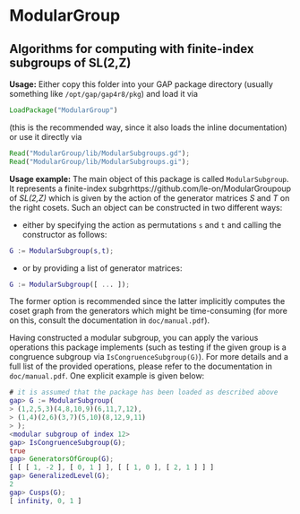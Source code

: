 ModularGroup
====

Algorithms for computing with finite-index subgroups of SL(2,Z)
----


__Usage:__ Either copy this folder into your GAP package directory (usually something like `/opt/gap/gap4r8/pkg`) and load it via
```GAP
LoadPackage("ModularGroup")
```
(this is the recommended way, since it also loads the inline documentation) or use it directly via
```GAP
Read("ModularGroup/lib/ModularSubgroups.gd");
Read("ModularGroup/lib/ModularSubgroups.gi");
```

__Usage example:__ The main object of this package is called `ModularSubgroup`. It represents a finite-index subgrhttps://github.com/le-on/ModularGroupoup of _SL(2,Z)_ which is given by the action of the generator matrices _S_ and _T_ on the right cosets. Such an object can be constructed in two different ways:
- either by specifying the action as permutations `s` and `t` and calling the constructor as follows:
```GAP
G := ModularSubgroup(s,t);
```
- or by providing a list of generator matrices:
```GAP
G := ModularSubgroup([ ... ]);
```

The former option is recommended since the latter implicitly computes the coset graph from the generators which might be time-consuming (for more on this, consult the documentation in `doc/manual.pdf`).

Having constructed a modular subgroup, you can apply the various operations this package implements (such as testing if the given group is a congruence subgroup via `IsCongruenceSubgroup(G)`). For more details and a full list of the provided operations, please refer to the documentation in `doc/manual.pdf`. One explicit example is given below:

```GAP
# it is assumed that the package has been loaded as described above
gap> G := ModularSubgroup(
> (1,2,5,3)(4,8,10,9)(6,11,7,12),
> (1,4)(2,6)(3,7)(5,10)(8,12,9,11)
> );
<modular subgroup of index 12>
gap> IsCongruenceSubgroup(G);
true
gap> GeneratorsOfGroup(G);
[ [ [ 1, -2 ], [ 0, 1 ] ], [ [ 1, 0 ], [ 2, 1 ] ] ]
gap> GeneralizedLevel(G);
2
gap> Cusps(G);
[ infinity, 0, 1 ]
```
